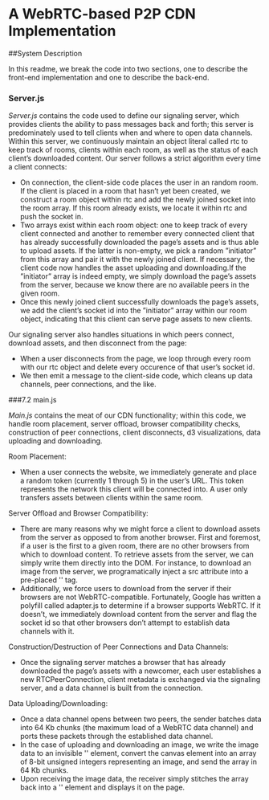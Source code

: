 # A WebRTC-based P2P CDN Implementation

##System Description

In this readme, we break the code into two sections, one to
describe the front-end implementation and one to describe
the back-end.

### Server.js

*Server.js* contains the code used to define our signaling
server, which provides clients the ability to pass messages
back and forth; this server is predominately used to tell
clients when and where to open data channels. Within this
server, we continuously maintain an object literal called
rtc to keep track of rooms, clients within each room, as
well as the status of each client’s downloaded content.
Our server follows a strict algorithm every time a client
connects:

* On connection, the client-side code places the user in
an random room. If the client is placed in a room that
hasn’t yet been created, we construct a room object
within rtc and add the newly joined socket into the
room array. If this room already exists, we locate it
within rtc and push the socket in.
* Two arrays exist within each room object: one to
keep track of every client connected and another to
remember every connected client that has already
successfully downloaded the page’s assets and is thus
able to upload assets. If the latter is non-empty,
we pick a random ”initiator” from this array and
pair it with the newly joined client. If necessary,
the client code now handles the asset uploading and
downloading.If the ”initiator” array is indeed empty,
we simply download the page’s assets from the server,
because we know there are no available peers in the
given room.
* Once this newly joined client successfully downloads
the page’s assets, we add the client’s socket id into the
”initiator” array within our room object, indicating
that this client can serve page assets to new clients.

Our signaling server also handles situations in which peers
connect, download assets, and then disconnect from the
page:
* When a user disconnects from the page, we loop
through every room with our rtc object and delete
every occurence of that user’s socket id.
* We then emit a message to the client-side code, which
cleans up data channels, peer connections, and the
like.

###7.2 main.js

*Main.js* contains the meat of our CDN functionality;
within this code, we handle room placement, server offload,
browser compatibility checks, construction of peer connections,
client disconnects, d3 visualizations, data uploading
and downloading.

Room Placement:
* When a user connects the website, we immediately
generate and place a random token (currently 1
through 5) in the user’s URL. This token represents
the network this client will be connected into. A user
only transfers assets between clients within the same
room.

Server Offload and Browser Compatibility:
* There are many reasons why we might force a client
to download assets from the server as opposed to from
another browser. First and foremost, if a user is the
first to a given room, there are no other browsers from
which to download content. To retrieve assets from
the server, we can simply write them directly into
the DOM. For instance, to download an image from
the server, we programatically inject a src attribute
into a pre-placed '<img />' tag.
* Additionally, we force users to download from the
server if their browsers are not WebRTC-compatible.
Fortunately, Google has written a polyfill called
adapter.js to determine if a browser supports WebRTC.
If it doesn’t, we immediately download content
from the server and flag the socket id so that
other browsers don’t attempt to establish data channels
with it.

Construction/Destruction of Peer Connections and Data
Channels:
* Once the signaling server matches a browser that has
already downloaded the page’s assets with a newcomer,
each user establishes a new RTCPeerConnection,
client metadata is exchanged via the signaling
server, and a data channel is built from the connection.

Data Uploading/Downloading:
* Once a data channel opens between two peers, the
sender batches data into 64 Kb chunks (the maximum
load of a WebRTC data channel) and ports these
packets through the established data channel.
* In the case of uploading and downloading an image,
we write the image data to an invisible '<canvas>'
element, convert the canvas element into an array of
8-bit unsigned integers representing an image, and
send the array in 64 Kb chunks.
* Upon receiving the image data, the receiver simply
stitches the array back into a '<canvas>' element and
displays it on the page.